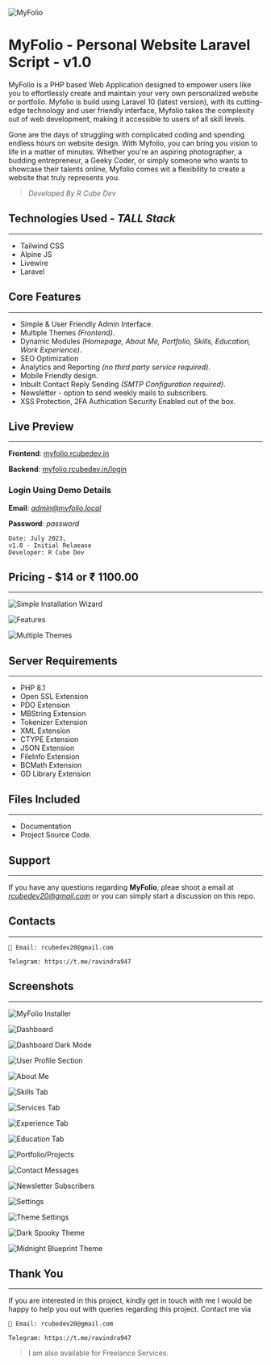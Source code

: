 ![MyFolio](https://s6.imgcdn.dev/vajl0.jpg)

# MyFolio - Personal Website Laravel Script - v1.0
MyFolio is a PHP based Web Application designed to empower users like you to effortlessly create and maintain your very own personalized website or portfolio. Myfolio is build using Laravel 10 (latest version), with its cutting-edge technology and user friendly interface, Myfolio takes the complexity out of web development, making it accessible to users of all skill levels.

Gone are the days of struggling with complicated coding and spending endless hours on website design. With Myfolio, you can bring you vision to life in a matter of minutes. Whether you're an aspiring photographer, a budding entrepreneur, a Geeky Coder, or simply someone who wants to showcase their talents online, Myfolio comes wit a flexibility to create a website that truly represents you.

> *Developed By R Cube Dev*
 
## Technologies Used - *TALL Stack*
---
* Tailwind CSS
* Alpine JS
* Livewire
* Laravel

## Core Features
---
- Simple & User Friendly Admin Interface.
- Multiple Themes *(Frontend)*.
- Dynamic Modules *(Homepage, About Me, Portfolio, Skills, Education, Work Experience)*.
- SEO Optimization
- Analytics and Reporting *(no third party service required)*.
- Mobile Friendly design.
- Inbuilt Contact Reply Sending *(SMTP Configuration required)*.
- Newsletter - option to send weekly mails to subscribers.
- XSS Protection, 2FA Authication Security Enabled out of the box.

## Live Preview
---
**Frontend**: [myfolio.rcubedev.in](https://myfolio.rcubedev.in/)

**Backend**: [myfolio.rcubedev.in/login](https://myfolio.rcubedev.in/login)

### Login Using Demo Details

**Email**: *admin@myfolio.local*

**Password**: *password*

```
Date: July 2023,
v1.0 - Initial Relaease
Developer: R Cube Dev
```

## Pricing - **$14 or ₹ 1100.00**
---  

![Simple Installation Wizard](https://s6.imgcdn.dev/vz5FH.png)

![Features](https://s6.imgcdn.dev/vzsn2.png)

![Multiple Themes](https://s6.imgcdn.dev/vzPCS.png)

## Server Requirements
---
* PHP 8.1
* Open SSL Extension
* PDO Extension
* MBString Extension
* Tokenizer Extension
* XML Extension
* CTYPE Extension
* JSON Extension
* FileInfo Extension
* BCMath Extension
* GD Library Extension

## Files Included
---
* Documentation
* Project Source Code.

## Support
---
If you have any questions regarding **MyFolio**, pleae shoot a email at *rcubedev20@gmail.com* or you can simply start a discussion on this repo.

## Contacts
---
`
📨 Email: rcubedev20@gmail.com
`

`
Telegram: https://t.me/ravindra947
`

## Screenshots
---
![MyFolio Installer](https://s6.imgcdn.dev/vaQbO.png)

![Dashboard](https://s6.imgcdn.dev/va6pd.jpg)

![Dashboard Dark Mode](https://s6.imgcdn.dev/vaINK.jpg)

![User Profile Section](https://s6.imgcdn.dev/vaKyq.jpg)

![About Me](https://s6.imgcdn.dev/vacyl.jpg)

![Skills Tab](https://s6.imgcdn.dev/valNL.png)

![Services Tab](https://s6.imgcdn.dev/vaPAB.png)

![Experience Tab](https://s6.imgcdn.dev/vakMn.png)

![Education Tab](https://s6.imgcdn.dev/vaNBo.png)

![Portfolio/Projects](https://s6.imgcdn.dev/va5DN.png)

![Contact Messages](https://s6.imgcdn.dev/vauAh.png)

![Newsletter Subscribers](https://s6.imgcdn.dev/vasfv.png)

![Settings](https://s6.imgcdn.dev/vaTgu.jpg)

![Theme Settings](https://s6.imgcdn.dev/vazGa.png)

![Dark Spooky Theme](https://s6.imgcdn.dev/va4XV.jpg)

![Midnight Blueprint Theme](https://s6.imgcdn.dev/vanlg.jpg)

## Thank You
----
If you are interested in this project, kindly get in touch with me
I would be happy to help you out with queries regarding this project. Contact me via

`
📨 Email: rcubedev20@gmail.com
`

`
Telegram: https://t.me/ravindra947
`


> I am also available for Freelance Services.
